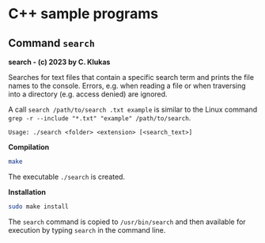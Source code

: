 # C++ sample programs

## Command `search`

**search - (c) 2023 by C. Klukas**

Searches for text files that contain a specific search term and prints the file names to the console.
Errors, e.g. when reading a file or when traversing into a directory (e.g. access denied) are ignored.

A call `search /path/to/search .txt example` is similar to the Linux command `grep -r --include "*.txt" "example" /path/to/search`.

`Usage: ./search <folder> <extension> [<search_text>]`

**Compilation**

```bash
make
```

The executable `./search` is created.

**Installation**

```bash
sudo make install
```

The `search` command is copied to `/usr/bin/search` and then available for execution by typing `search` in the command line.

